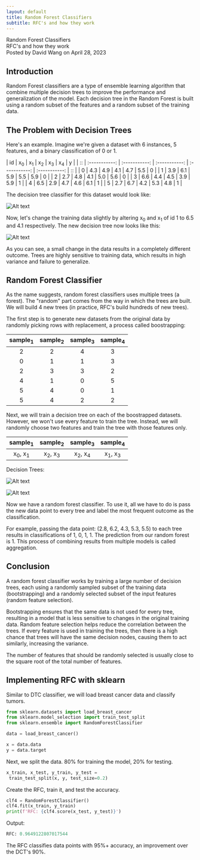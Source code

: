```yaml
---
layout: default
title: Random Forest Classifiers
subtitle: RFC's and how they work
---
```


<script type="text/javascript" async src='https://cdnjs.cloudflare.com/ajax/libs/mathjax/2.7.2/MathJax.js?config=TeX-MML-AM_CHTML'></script>

<script type="text/x-mathjax-config">
  MathJax.Hub.Config({ TeX: { extensions: ["color.js"] }});
</script>

<div markdown="1" class="container">

<div class="postTitle"> Random Forest Classifiers </div>
<div class="desc"> RFC's and how they work </div>
<div class="postDate"> Posted by David Wang on April 28, 2023 </div>

## Introduction

Random Forest classifiers are a type of ensemble learning algorithm that combine multiple decision trees to improve the performance and generalization of the model. Each decision tree in the Random Forest is built using a random subset of the features and a random subset of the training data.

## The Problem with Decision Trees

Here's an example. Imagine we're given a dataset with 6 instances, 5 features, and a binary classification of 0 or 1.

| id | x<sub>0</sub> | x<sub>1</sub> | x<sub>2</sub> | x<sub>3</sub> | x<sub>4</sub> | y  |
| :: | :-----------: | :-----------: | :-----------: | :-----------: | :-----------: | :: |
| 0  | 4.3           | 4.9           | 4.1           | 4.7           | 5.5           | 0  |
| 1  | 3.9           | 6.1           | 5.9           | 5.5           | 5.9           | 0  |
| 2  | 2.7           | 4.8           | 4.1           | 5.0           | 5.6           | 0  |
| 3  | 6.6           | 4.4           | 4.5           | 3.9           | 5.9           | 1  |
| 4  | 6.5           | 2.9           | 4.7           | 4.6           | 6.1           | 1  |
| 5  | 2.7           | 6.7           | 4.2           | 5.3           | 4.8           | 1  |

The decision tree classifier for this dataset would look like:

![Alt text](../images/rfc1.png)

Now, let's change the training data slightly by altering x<sub>0</sub> and x<sub>1</sub> of id 1 to 6.5 and 4.1 respectively. The new decision tree now looks like this:

![Alt text](../images/rfc2.png)

As you can see, a small change in the data results in a completely different outcome. Trees are highly sensitive to training data, which results in high variance and failure to generalize. 

## Random Forest Classifier

As the name suggests, random forest classifiers uses multiple trees (a forest). The "random" part comes from the way in which the trees are built. We will build 4 new trees (in practice, RFC's build hundreds of new trees).

The first step is to generate new datasets from the original data by randomly picking rows with replacement, a process called boostrapping: 

| sample<sub>1</sub> | sample<sub>2</sub> | sample<sub>3</sub> | sample<sub>4</sub> |
| :----------------: | :----------------: | :----------------: | :----------------: |
| 2                  | 2                  | 4                  | 3                  |
| 0                  | 1                  | 1                  | 3                  |
| 2                  | 3                  | 3                  | 2                  |
| 4                  | 1                  | 0                  | 5                  |
| 5                  | 4                  | 0                  | 1                  |
| 5                  | 4                  | 2                  | 2                  |

Next, we will train a decision tree on each of the boostrapped datasets. However, we won't use every feature to train the tree. Instead, we will randomly choose two features and train the tree with those features only. 

| sample<sub>1</sub> | sample<sub>2</sub> | sample<sub>3</sub> | sample<sub>4</sub> |
| :----------------: | :----------------: | :----------------: | :----------------: |
| x<sub>0</sub>, x<sub>1</sub> | x<sub>2</sub>, x<sub>3</sub> | x<sub>2</sub>, x<sub>4</sub> | x<sub>1</sub>, x<sub>3</sub> |

Decision Trees:

![Alt text](../images/rfc3.png)

![Alt text](../images/rfc4.png)

Now we have a random forest classifier. To use it, all we have to do is pass the new data point to every tree and label the most frequent outcome as the classification. 

For example, passing the data point: (2.8, 6.2, 4.3, 5.3, 5.5) to each tree results in classifications of 1, 0, 1, 1. The prediction from our random forest is 1. This process of combining results from multiple models is called aggregation. 

## Conclusion

A random forest classifier works by training a large number of decision trees, each using a randomly sampled subset of the training data (bootstrapping) and a randomly selected subset of the input features (random feature selection). 

Bootstrapping ensures that the same data is not used for every tree, resulting in a model that is less sensitive to changes in the original training data. Random feature selection helps reduce the correlation between the trees. If every feature is used in training the trees, then there is a high chance that trees will have the same decision nodes, causing them to act similarly, increasing the variance. 

The number of features that should be randomly selected is usually close to the square root of the total number of features. 

## Implementing RFC with sklearn

Similar to DTC classifier, we will load breast cancer data and classify tumors. 

```python
from sklearn.datasets import load_breast_cancer
from sklearn.model_selection import train_test_split
from sklearn.ensemble import RandomForestClassifier

data = load_breast_cancer()

x = data.data
y = data.target 
```

Next, we split the data. 80% for training the model, 20% for testing.

```python
x_train, x_test, y_train, y_test = 
 train_test_split(x, y, test_size=0.2)
```

Create the RFC, train it, and test the accuracy.

```python
clf4 = RandomForestClassifier()
clf4.fit(x_train, y_train)
print(f'RFC: {clf4.score(x_test, y_test)}')
```

Output:
```python
RFC: 0.9649122807017544
```

The RFC classifies data points with 95%+ accuracy, an improvement over the DCT's 90%. 








